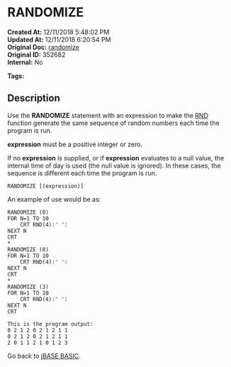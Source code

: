 # RANDOMIZE

**Created At:** 12/11/2018 5:48:02 PM  
**Updated At:** 12/11/2018 6:20:54 PM  
**Original Doc:** [randomize](https://docs.jbase.com/36868-jbase-basic/randomize)  
**Original ID:** 352682  
**Internal:** No  

**Tags:**
<badge text='rnd' vertical='middle' />
<badge text='randomize' vertical='middle' />

## Description

Use the **RANDOMIZE** statement with an expression to make the [RND](./../rnd) function generate the same sequence of random numbers each time the program is run.

**expression** must be a positive integer or zero.

If no **expression** is supplied, or if **expression** evaluates to a null value, the internal time of day is used (the null value is ignored). In these cases, the sequence is different each time the program is run.

```
RANDOMIZE [(expression)]
```

An example of use would be as:

```
RANDOMIZE (0)
FOR N=1 TO 10
    CRT RND(4):' ':
NEXT N
CRT
*
RANDOMIZE (0)
FOR N=1 TO 10
    CRT RND(4):' ':
NEXT N
CRT
*
RANDOMIZE (3)
FOR N=1 TO 10
    CRT RND(4):' ':
NEXT N
CRT

This is the program output:
0 2 1 2 0 2 1 2 1 1
0 2 1 2 0 2 1 2 1 1
2 0 1 1 2 1 0 1 2 3
```

Go back to [jBASE BASIC](./../jbase-basic-programmers-reference-guide).
